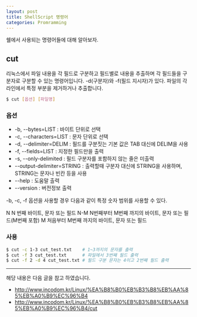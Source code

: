 ```yaml
---
layout: post
title: ShellScript 명령어
categories: Promramming
---
```


쉘에서 사용되는 명령어들에 대해 알아보자.

## cut

리눅스에서 파일 내용을 각 필드로 구분하고 필드별로 내용을 추출하며 각 필드들을 구분자로 구분할 수 있는 명령어입니다. -d(구분자)와 -f(필드 지시자)가 있다. 파일의 각 라인에서 특정 부분을 제거하거나 추출합니다.

```sh
$ cut [옵션] [파일명]
```

### 옵션

- -b, --bytes=LIST : 바이트 단위로 선택
- -c, --characters=LIST : 문자 단위로 선택
- -d, --delimiter=DELIM : 필드를 구분짓는 기본 값은 TAB 대신에 DELIM을 사용
- -f, --fields=LIST : 지정한 필드만을 출력
- -s, --only-delimited : 필드 구분자를 포함하지 않는 줄은 미출력
- --output-delimiter=STRING : 출력할때 구분자 대신에 STRING을 사용하며, STRING는 문자나 빈칸 등을 사용
- --help : 도움말 출력
- --version : 버전정보 출력

-b, -c, -f 옵션을 사용할 경우 다음과 같이 특정 숫자 범위를 사용할 수 있다.

N N 번째 바이트, 문자 또는 필드
N-M N번째부터 M번째 까지의 바이트, 문자 또는 필드(M번째 포함)
M 처음부터 M번째 까지의 바이트, 문자 또는 필드

### 사용
```sh
$ cut -c 1-3 cut_test.txt    # 1~3까지의 문자를 출력
$ cut -f 3 cut_test.txt      # 파일에서 3번째 필드 출력
$ cut -f 2 -d 4 cut_test.txt # 필드 구분 문자는 4이고 2번째 필드 출력
```
---

해당 내용은 다음 글을 참고 하였습니다.

- http://www.incodom.kr/Linux/%EA%B8%B0%EB%B3%B8%EB%AA%85%EB%A0%B9%EC%96%B4
- http://www.incodom.kr/Linux/%EA%B8%B0%EB%B3%B8%EB%AA%85%EB%A0%B9%EC%96%B4/cut
